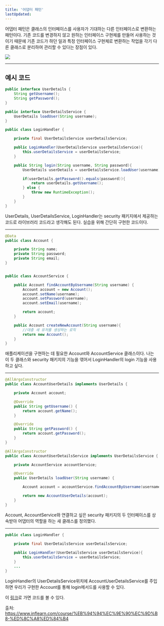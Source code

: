 ```yaml
---
title: '어댑터 패턴'
lastUpdated: 
---
```

어댑터 패턴은 클래스의 인터페이스를 사용자가 기대하는 다른 인터페이스로 변환하는 패턴이다. 기존 코드를 변경하지 않고 원하는 인터페이스 구현체를 만들어 사용하는 것이기 때문에 기존 코드가 하던 일과 특정 인터페이스 구현체로 변환하는 작업을 각기 다른 클래스로  분리하여 관리할 수 있다는 장점이 있다.

<img src="https://t1.daumcdn.net/cfile/tistory/99B1863B5AFA710332">

---

## 예시 코드

```java
public interface UserDetails {
    String getUsername();
    String getPassword();
}

public interface UserDetailsService {
    UserDetails loadUser(String username);
}

public class LoginHandler {

    private final UserDetailsService userDetailsService;

    public LoginHandler(UserDetailsService userDetailsService){
        this.userDetailsService = userDetailsService;
    }

    public String login(String username, String password){
        UserDetails userDetails = userDetailsService.loadUser(username);

        if(userDetails.getPassword().equals(password)){
            return userDetails.getUsername();
        } else {
            throw new RuntimeException();
        }
    }
}
```

UserDetails, UserDetailsService, LoginHandler는 security 패키지에서 제공하는 코드로 라이브러리 코드라고 생각해도 된다. 실습을 위해 간단히 구현한 코드이다.

---

```java
@Data
public class Account {

    private String name;
    private String password;
    private String email;
}


public class AccountService {

    public Account findAccountByUsername(String username) {
        Account account = new Account();
        account.setName(username);
        account.setPassword(username);
        account.setEmail(username);

        return account;
    }

    public Account createNewAccount(String username){
        //대충 새 유저를 생성하는 로직
        return new Account();
    }
}

```

애플리케이션을 구현하는 데 필요한 Account와 AccountService 클래스이다. 나는 이 두 클래스와 security 패키지의 기능을 엮어서 LoginHandler의 login 기능을 사용하고 싶다.

---

```java
@AllArgsConstructor
public class AccountUserDetails implements UserDetails {

    private Account account;

    @Override
    public String getUsername() {
        return account.getName();
    }

    @Override
    public String getPassword() {
        return account.getPassword();
    }
}

@AllArgsConstructor
public class AccountUserDetailsService implements UserDetailsService {

    private AccountService accountService;

    @Override
    public UserDetails loadUser(String username) {

        Account account = accountService.findAccountByUsername(username);

        return new AccountUserDetails(account);
    }
}
```

Account, AccountService와 연결하고 싶은 security 패키지의 두 인터페이스를 상속받아 어댑터의 역할을 하는 새 클래스를 정의했다.  

---

```java
public class LoginHandler {
    
    private final UserDetailsService userDetailsService;

    public LoginHandler(UserDetailsService userDetailsService){
        this.userDetailsService = userDetailsService;
    }
    ...
}
```

LoginHandler의 UserDetailsService위치에 AccountUserDetailsService를 주입하면 우리가 구현한 Account를 통해 login메서드를 사용할 수 있다.

이 <a href="https://github.com/rlaisqls/GoF-DesignPatterns/tree/master/src/main/java/com/study/gof/designpattrens/_02_StructuralPatterns/adapter">링크</a>로 가면 코드를 볼 수 있다.

출처:<br>
https://www.inflearn.com/course/%EB%94%94%EC%9E%90%EC%9D%B8-%ED%8C%A8%ED%84%B4